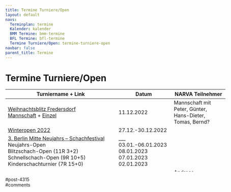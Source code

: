 ```yaml
---
title: Termine Turniere/Open 
layout: default
navs:
  Terminplan: termine
  Kalender: kalender
  BMM Termine: bmm-termine
  BFL Termine: bfl-termine
  Termine Turniere/Open: termine-turniere-open
navbar: false
parent_title: Termine
---
```

<div class="post-4315 page type-page status-publish hentry" id="post-4315">
<h1 class="entry-title">Termine Turniere/Open</h1>
<div class="entry-content">
<table class="clean swiss footable" style="height: 258px; width: 790px;">
<thead>
<tr style="height: 18px;">
<th style="width: 332px; height: 18px;">Turniername + Link</th>
<th style="width: 158px; height: 18px;">Datum</th>
<th nowrap="nowrap" style="width: 154px; height: 18px;">NARVA Teilnehmer</th>
</tr>
</thead>
<tbody>
<tr style="height: 24px;">
<td><a href="https://www.narva-schach.de/wordpress/wp-content/uploads/2022/10/WBT_Einladung22.pdf" rel="noopener" target="_blank">Weihnachtsblitz Fredersdorf</a><br/>
<a href="https://www.narva-schach.de/wordpress/wp-content/uploads/2022/10/WBT_Mannschaft22.pdf" rel="noopener" target="_blank">Mannschaft</a> + <a href="https://www.narva-schach.de/wordpress/wp-content/uploads/2022/10/WBT_Einzel22.pdf" rel="noopener" target="_blank">Einzel</a></td>
<td>11.12.2022</td>
<td>Mannschaft mit<br/>
Peter, Günter, Hans-Dieter, Tomas, Bernd?</td>
</tr>
<tr style="height: 24px;">
<td><a href="https://www.berlinerschachverband.de/files/vereine/zugz/2022/winteropen22_ausschreibung_a4_2.pdf" rel="noopener" target="_blank">Winteropen 2022</a></td>
<td>27.12.-30.12.2022</td>
<td></td>
</tr>
<tr style="height: 24px;">
<td><a href="https://neujahr.berlinschach.de/" rel="noopener" target="_blank">3. Berlin Mitte Neujahrs – Schachfestival</a><br/>
Neujahrs-Open<br/>
Blitzschach-Open (11R 3+2)<br/>
Schnellschach-Open (9R 10+5)<br/>
Kinderschachturnier (7R 15+0)</td>
<td>___<br/>
03.01.-06.01.2023<br/>
08.01.2023<br/>
07.01.2023<br/>
02.01.2023</td>
<td></td>
</tr>
<tr style="height: 24px;">
<td><a href="https://www.dsam-cup.de/" rel="noopener" target="_blank">DSAM Potsdam</a></td>
<td>06.01.-08.01.2023</td>
<td>Andreas, Mannschaft?</td>
</tr>
<tr style="height: 24px;">
<td><a href="https://www.berlinerschachverband.de/entry/39-obsenem-teilnehmerliste.html" rel="noopener" target="_blank">39. Berliner Senioren-Einzelmeisterschaft</a></td>
<td>24.01.-01.02.2023</td>
<td>Hans-Dieter, Ulrich, Gerhard</td>
</tr>
<tr style="height: 24px;">
<td><a href="https://www.dsam-cup.de/" rel="noopener" target="_blank">DSAM Bad Wildungen</a></td>
<td>27.01.-29.01.2023</td>
<td></td>
</tr>
<tr style="height: 24px;">
<td><a href="http://www.chesshouseboat.org/" rel="noopener" target="_blank">Chess Houseboat</a> (Kerala, Indien)</td>
<td>22.-28.01.2023</td>
<td>Jay</td>
</tr>
<tr style="height: 24px;">
<td><a href="https://www.dsam-cup.de/" rel="noopener" target="_blank">DSAM Magdeburg</a></td>
<td>17.02.-19.02.2023</td>
<td>Rudolf, Thomas</td>
</tr>
<tr style="height: 24px;">
<td><a href="https://www.dsam-cup.de/" rel="noopener" target="_blank">DSAM Koblenz</a></td>
<td>03.03.-05.03.2023</td>
<td></td>
</tr>
<tr style="height: 24px;">
<td><a href="https://www.dsam-cup.de/" rel="noopener" target="_blank">DSAM Düsseldorf</a></td>
<td>24.03.-26.03.2023</td>
<td>Jonatan?</td>
</tr>
<tr style="height: 24px;">
<td><a href="https://www.seniorenschach-brandenburg.de/2022/10/25/30-offenes-brandenburgisches-seniorenturnier-2023/" rel="noopener" target="_blank">30. offenes brandenburgisches Seniorenturnier Miedzyzdroje</a></td>
<td>16.06.-26.06.2023</td>
<td>Hans-Dieter, Gerhard</td>
</tr>
<tr style="height: 24px;">
<td><a href="http://www.falkenseer-open.de/" rel="noopener" target="_blank">Falkenseer Open 2023</a></td>
<td>03.11.-05.11.2023</td>
<td></td>
</tr>
</tbody>
</table>
</div><!-- .entry-content -->
</div> #post-4315 
<div id="comments">
</div> #comments 
